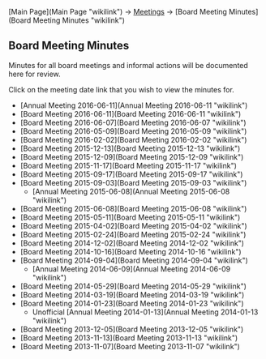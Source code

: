 [Main Page](Main Page "wikilink") -\> [Meetings](Meetings "wikilink")
-\> [Board Meeting Minutes](Board Meeting Minutes "wikilink")

Board Meeting Minutes
---------------------

Minutes for all board meetings and informal actions will be documented
here for review.

Click on the meeting date link that you wish to view the minutes for.

-   [Annual Meeting 2016-06-11](Annual Meeting 2016-06-11 "wikilink")
-   [Board Meeting 2016-06-11](Board Meeting 2016-06-11 "wikilink")
-   [Board Meeting 2016-06-07](Board Meeting 2016-06-07 "wikilink")
-   [Board Meeting 2016-05-09](Board Meeting 2016-05-09 "wikilink")
-   [Board Meeting 2016-02-02](Board Meeting 2016-02-02 "wikilink")
-   [Board Meeting 2015-12-13](Board Meeting 2015-12-13 "wikilink")
-   [Board Meeting 2015-12-09](Board Meeting 2015-12-09 "wikilink")
-   [Board Meeting 2015-11-17](Board Meeting 2015-11-17 "wikilink")
-   [Board Meeting 2015-09-17](Board Meeting 2015-09-17 "wikilink")
-   [Board Meeting 2015-09-03](Board Meeting 2015-09-03 "wikilink")
    -   [Annual Meeting
        2015-06-08](Annual Meeting 2015-06-08 "wikilink")
-   [Board Meeting 2015-06-08](Board Meeting 2015-06-08 "wikilink")
-   [Board Meeting 2015-05-11](Board Meeting 2015-05-11 "wikilink")
-   [Board Meeting 2015-04-02](Board Meeting 2015-04-02 "wikilink")
-   [Board Meeting 2015-02-24](Board Meeting 2015-02-24 "wikilink")
-   [Board Meeting 2014-12-02](Board Meeting 2014-12-02 "wikilink")
-   [Board Meeting 2014-10-16](Board Meeting 2014-10-16 "wikilink")
-   [Board Meeting 2014-09-04](Board Meeting 2014-09-04 "wikilink")
    -   [Annual Meeting
        2014-06-09](Annual Meeting 2014-06-09 "wikilink")
-   [Board Meeting 2014-05-29](Board Meeting 2014-05-29 "wikilink")
-   [Board Meeting 2014-03-19](Board Meeting 2014-03-19 "wikilink")
-   [Board Meeting 2014-01-23](Board Meeting 2014-01-23 "wikilink")
    -   Unofficial [Annual Meeting
        2014-01-13](Annual Meeting 2014-01-13 "wikilink")
-   [Board Meeting 2013-12-05](Board Meeting 2013-12-05 "wikilink")
-   [Board Meeting 2013-11-13](Board Meeting 2013-11-13 "wikilink")
-   [Board Meeting 2013-11-07](Board Meeting 2013-11-07 "wikilink")

